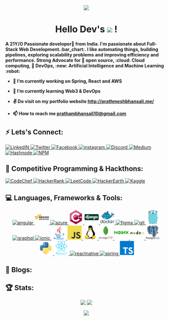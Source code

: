 <p align = "center">
    <img src="https://github.com/pratham-10/pratham-10/blob/master/assets/cover.jpg">
</p> 
<h1 align="center"> Hello Dev's <img src="https://raw.githubusercontent.com/pratham-10/pratham-10/master/assets/wave.gif" width="30px"> ! </h1>

<h4> A 21Y/O Passionate developer🎯 from India. I'm passionate about Full-Stack Web Development.:bar_chart:. I like automating things, building pipelines, exploring scalability problems and improving efficiency and performance. Strong Advocate for 📜 open source, :cloud: Cloud computing, 🚀 DevOps, :new: Artificial Intelligence and Machine Learning :robot:
    
   - 🔭 I’m currently working on **Spring, React and AWS**
   
   - 🌱 I’m currently learning **Web3 & DevOps**
 
   - ✌  Do visit on my portfolio website **<a href="http://prathmeshbhansali.me/" target="blank">http://prathmeshbhansali.me/</a>**
   
   - 📫 How to reach me **prathambhansali10@gmail.com**
</h4>
   
<h2 align="left">⚡ Lets's Connect:</h2>
<p align="left">
    <a target="blank" href="https://linkedin.com/in/prathmeshbhansali">
        <img src="https://www.vectorlogo.zone/logos/linkedin/linkedin-tile.svg" width="48" height="48" alt="LinkedIN" />
    </a>
    <a target="blank" href="https://twitter.com/_pratham__">
        <img src="https://www.vectorlogo.zone/logos/twitter/twitter-tile.svg" width="48" height="48" alt="Twitter" />
    </a>
    <a target="blank" href="https://www.facebook.com/prathambhansali10">
        <img src="https://www.vectorlogo.zone/logos/facebook/facebook-tile.svg" width="48" height="48" alt="Facebook" />
    </a>
    <a target="blank" href="https://instagram.com/_.pratham.__">
        <img src="https://www.vectorlogo.zone/logos/instagram/instagram-tile.svg" width="48" height="48" alt="instagram" />
    </a>
    <a target="blank" href="https://www.facebook.com/prathambhansali10">
        <img src="https://www.vectorlogo.zone/logos/discordapp/discordapp-icon.svg" width="48" height="48" alt="Discord" />
    </a>
    <a target="blank" href="https://prathambhansali10.medium.com/">
        <img src="https://www.vectorlogo.zone/logos/medium/medium-tile.svg" width="48" height="48" alt="Medium" />
    </a>
    <a target="blank" href="https://prathmeshbhansali.hashnode.dev">
        <img src="https://www.vectorlogo.zone/logos/hashnode/hashnode-icon.svg" width="48" height="48" alt="Hashnode" />
    </a>
    <a target="blank" href="https://www.npmjs.com/~prathamb10">
        <img src="https://www.vectorlogo.zone/logos/npmjs/npmjs-tile.svg" width="48" height="48" alt="NPM" />
    </a>
</p>
<h2 align="left">🥊 Competitive Programming & Hackthons:</h2>
<p align="left">
    <a target="blank" href="https://www.codechef.com/users/prathamb_10">
        <img src="https://upload.vectorlogo.zone/logos/codechef/images/c0290608-3c6b-406c-90ef-86e9200f383a.svg" width="48" height="48" alt="CodeChef" />
    </a>
    <a target="blank" href="https://www.hackerrank.com/prathambhansali">
        <img src="https://cdn.iconscout.com/icon/free/png-64/hackerrank-3521478-2944922.png" width="48" height="48" alt="HackerRank" />
    </a>
    <a target="blank" href="https://www.leetcode.com/prathamb_10">
        <img src="https://cdn.iconscout.com/icon/free/png-64/leetcode-3521542-2944960.png" width="48" height="48" alt="LeetCode" />
    </a>
    <a target="blank" href="https://www.hackerearth.com/@pratham_10">
        <img src="https://github.com/pratham-10/pratham-10/blob/master/assets/hackerearth.png" width="48" height="48" alt="HackerEarth" />
    </a>
    <a target="blank" href="https://kaggle.com/pratham10">
        <img src="https://cdn.iconscout.com/icon/free/png-64/kaggle-3521526-2945029.png" width="48" height="48"  alt="Kaggle" />
    </a>
</p>
<h2 align="left">💻 Languages, Frameworks & Tools:</h2>
<p align="center">
  <a href="https://angular.io" target="_blank" rel="noreferrer">
    <img
      src="https://angular.io/assets/images/logos/angular/angular.svg"
      alt="angular"
      width="45"
      height="45"
    />
  </a>
  <a href="https://aws.amazon.com" target="_blank" rel="noreferrer">
    <img
      src="https://raw.githubusercontent.com/devicons/devicon/master/icons/amazonwebservices/amazonwebservices-original-wordmark.svg"
      alt="aws"
      width="45"
      height="45"
    />
  </a>
  <a href="https://azure.microsoft.com/en-in/" target="_blank" rel="noreferrer">
    <img
      src="https://www.vectorlogo.zone/logos/microsoft_azure/microsoft_azure-icon.svg"
      alt="azure"
      width="45"
      height="45"
    />
  </a>
  <a href="https://www.w3schools.com/cpp/" target="_blank" rel="noreferrer">
    <img
      src="https://raw.githubusercontent.com/devicons/devicon/master/icons/cplusplus/cplusplus-original.svg"
      alt="cplusplus"
      width="45"
      height="45"
    />
  </a>
  <a href="https://www.djangoproject.com/" target="_blank" rel="noreferrer">
    <img
      src="https://raw.githubusercontent.com/devicons/devicon/master/icons/django/django-original.svg"
      alt="django"
      width="45"
      height="45"
    />
  </a>
  <a href="https://www.docker.com/" target="_blank" rel="noreferrer">
    <img
      src="https://raw.githubusercontent.com/devicons/devicon/master/icons/docker/docker-original-wordmark.svg"
      alt="docker"
      width="45"
      height="45"
    />
  </a>
  <a href="https://www.figma.com/" target="_blank" rel="noreferrer">
    <img
      src="https://www.vectorlogo.zone/logos/figma/figma-icon.svg"
      alt="figma"
      width="45"
      height="45"
    />
  </a>
  <a href="https://git-scm.com/" target="_blank" rel="noreferrer">
    <img
      src="https://www.vectorlogo.zone/logos/git-scm/git-scm-icon.svg"
      alt="git"
      width="45"
      height="45"
    />
  </a>
  <a href="https://golang.org" target="_blank" rel="noreferrer">
    <img
      src="https://raw.githubusercontent.com/devicons/devicon/master/icons/go/go-original.svg"
      alt="go"
      width="45"
      height="45"
    />
  </a>
  <a href="https://graphql.org" target="_blank" rel="noreferrer">
    <img
      src="https://www.vectorlogo.zone/logos/graphql/graphql-icon.svg"
      alt="graphql"
      width="45"
      height="45"
    />
  </a>
  <a href="https://ionicframework.com" target="_blank" rel="noreferrer">
    <img
      src="https://upload.wikimedia.org/wikipedia/commons/d/d1/Ionic_Logo.svg"
      alt="ionic"
      width="45"
      height="45"
    />
  </a>
  <a href="https://www.java.com" target="_blank" rel="noreferrer">
    <img
      src="https://raw.githubusercontent.com/devicons/devicon/master/icons/java/java-original.svg"
      alt="java"
      width="45"
      height="45"
    />
  </a>
  <a
    href="https://developer.mozilla.org/en-US/docs/Web/JavaScript"
    target="_blank"
    rel="noreferrer"
  >
    <img
      src="https://raw.githubusercontent.com/devicons/devicon/master/icons/javascript/javascript-original.svg"
      alt="javascript"
      width="45"
      height="45"
    />
  </a>
  <a href="https://www.linux.org/" target="_blank" rel="noreferrer">
    <img
      src="https://raw.githubusercontent.com/devicons/devicon/master/icons/linux/linux-original.svg"
      alt="linux"
      width="45"
      height="45"
    />
  </a>
  <a href="https://www.mongodb.com/" target="_blank" rel="noreferrer">
    <img
      src="https://raw.githubusercontent.com/devicons/devicon/master/icons/mongodb/mongodb-original-wordmark.svg"
      alt="mongodb"
      width="45"
      height="45"
    />
  </a>
  <a href="https://www.nginx.com" target="_blank" rel="noreferrer">
    <img
      src="https://raw.githubusercontent.com/devicons/devicon/master/icons/nginx/nginx-original.svg"
      alt="nginx"
      width="45"
      height="45"
    />
  </a>
  <a href="https://nodejs.org" target="_blank" rel="noreferrer">
    <img
      src="https://raw.githubusercontent.com/devicons/devicon/master/icons/nodejs/nodejs-original-wordmark.svg"
      alt="nodejs"
      width="45"
      height="45"
    />
  </a>
  <a href="https://www.postgresql.org" target="_blank" rel="noreferrer">
    <img
      src="https://raw.githubusercontent.com/devicons/devicon/master/icons/postgresql/postgresql-original-wordmark.svg"
      alt="postgresql"
      width="45"
      height="45"
    />
  </a>
  <a href="https://www.python.org" target="_blank" rel="noreferrer">
    <img
      src="https://raw.githubusercontent.com/devicons/devicon/master/icons/python/python-original.svg"
      alt="python"
      width="45"
      height="45"
    />
  </a>
  <a href="https://reactjs.org/" target="_blank" rel="noreferrer">
    <img
      src="https://raw.githubusercontent.com/devicons/devicon/master/icons/react/react-original-wordmark.svg"
      alt="react"
      width="45"
      height="45"
    />
  </a>
  <a href="https://reactnative.dev/" target="_blank" rel="noreferrer">
    <img
      src="https://reactnative.dev/img/header_logo.svg"
      alt="reactnative"
      width="45"
      height="45"
    />
  </a>
  <a href="https://spring.io/" target="_blank" rel="noreferrer">
    <img
      src="https://www.vectorlogo.zone/logos/springio/springio-icon.svg"
      alt="spring"
      width="45"
      height="45"
    />
  </a>
  <a href="https://www.typescriptlang.org/" target="_blank" rel="noreferrer">
    <img
      src="https://raw.githubusercontent.com/devicons/devicon/master/icons/typescript/typescript-original.svg"
      alt="typescript"
      width="45"
      height="45"
    />
  </a>
</p>
<h2 align="left">🧾 Blogs:</h2>
<h2 align="left">🏆 Stats:</h2>
<p align="center">
  <img
    width="48%"
    src="https://github-readme-stats.vercel.app/api?username=pratham-10&show_icons=true&theme=radical&line_height=25"
  />
  <img
    width="48%"
    src="https://github-readme-streak-stats.herokuapp.com/?user=pratham-10&show_icons=true&locale=en&layout=compact&theme=radical&line_height=0"
  />
</p>
<p align="center">
  <img
    src="https://activity-graph.herokuapp.com/graph?username=pratham-10&theme=redical"
  />
</p>
